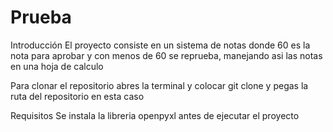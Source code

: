 # Prueba

Introducción
El proyecto consiste en un sistema de notas donde 60 es la nota para aprobar y con menos de 60 se reprueba, manejando asi las notas en una hoja de calculo

Para clonar el repositorio 
abres la terminal y colocar git clone y pegas la ruta del repositorio en esta caso

Requisitos
Se instala la libreria openpyxl antes de ejecutar el proyecto 
